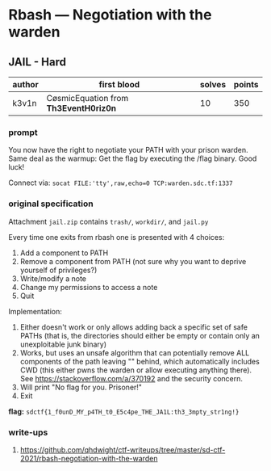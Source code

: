 # Rbash — Negotiation with the warden
## JAIL - Hard
| author | first blood | solves | points |
| --- | -- | --- | --- |
| k3v1n | CøsmicEquation from **Th3EventH0riz0n** | 10 | 350 |
### prompt
You now have the right to negotiate your PATH with your prison warden. Same deal as the warmup: Get the flag by executing the /flag binary. Good luck!

Connect via: `socat FILE:'tty',raw,echo=0 TCP:warden.sdc.tf:1337`

### original specification
Attachment `jail.zip` contains `trash/`, `workdir/`, and `jail.py`

Every time one exits from rbash one is presented with 4 choices:

1. Add a component to PATH
2. Remove a component from PATH (not sure why you want to deprive yourself of privileges?)
3. Write/modify a note
4. Change my permissions to access a note
5. Quit

Implementation:
1. Either doesn't work or only allows adding back a specific set of safe PATHs (that is, the directories should either be empty or contain only an unexploitable junk binary)
2. Works, but uses an unsafe algorithm that can potentially remove ALL components of the path leaving "" behind, which automatically includes CWD (this either pwns the warden or allow executing anything there). See https://stackoverflow.com/a/370192 and the security concern.
3. Will print "No flag for you. Prisoner!"
4. Exit

**flag:** `sdctf{1_f0unD_MY_p4TH_t0_E5c4pe_THE_JA1L:th3_3mpty_str1ng!}`

### write-ups
1. https://github.com/qhdwight/ctf-writeups/tree/master/sd-ctf-2021/rbash-negotiation-with-the-warden
